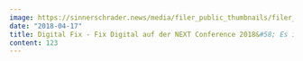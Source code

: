 ```yaml
---
image: https://sinnerschrader.news/media/filer_public_thumbnails/filer_public/17/8f/178f67b6-acdd-45b5-b787-8ba9c7747218/700px_next18_topic.png__480x288_q85_crop_subsampling-2_upscale.png
date: "2018-04-17"
title: Digital Fix - Fix Digital auf der NEXT Conference 2018&#58; Es ist Zeit, die digitale Welt vor sich selbst zu retten
content: 123
---
```


